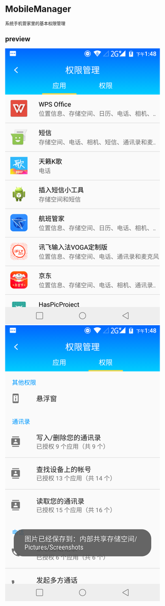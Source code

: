 # MobileManager
系统手机管家里的基本权限管理</br>
## preview
![MobileManager1](https://github.com/sherry5707/MobileManager/raw/master/MobileManager1.png "以应用罗列") 
![MobileManager2](https://github.com/sherry5707/MobileManager/raw/master/MobileManager2.png "以权限罗列") 

